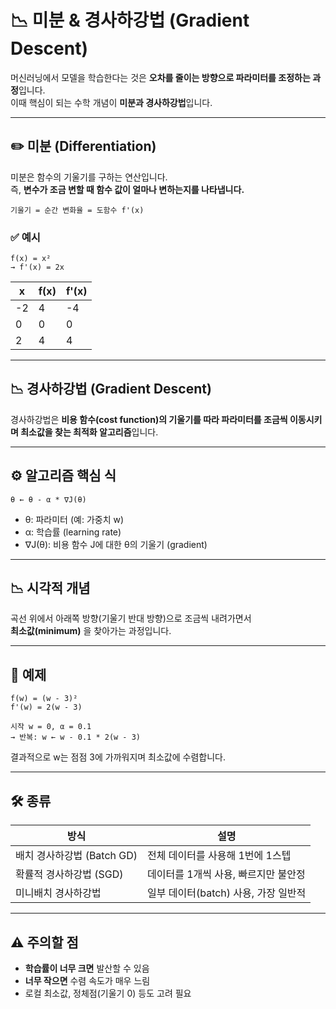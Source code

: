 # 📉 미분 & 경사하강법 (Gradient Descent)

머신러닝에서 모델을 학습한다는 것은 **오차를 줄이는 방향으로 파라미터를 조정하는 과정**입니다.  
이때 핵심이 되는 수학 개념이 **미분과 경사하강법**입니다.

---

## ✏️ 미분 (Differentiation)

미분은 함수의 기울기를 구하는 연산입니다.  
즉, **변수가 조금 변할 때 함수 값이 얼마나 변하는지를 나타냅니다.**

```plaintext
기울기 = 순간 변화율 = 도함수 f'(x)
```

### ✅ 예시

```plaintext
f(x) = x²  
→ f'(x) = 2x
```

| x | f(x) | f'(x) |
|--|------|--------|
| -2 | 4 | -4 |
| 0 | 0 |  0 |
| 2 | 4 |  4 |

---

## 📉 경사하강법 (Gradient Descent)

경사하강법은 **비용 함수(cost function)의 기울기를 따라 파라미터를 조금씩 이동시키며 최소값을 찾는 최적화 알고리즘**입니다.

---

## ⚙️ 알고리즘 핵심 식

```plaintext
θ ← θ - α * ∇J(θ)
```

- θ: 파라미터 (예: 가중치 w)
- α: 학습률 (learning rate)
- ∇J(θ): 비용 함수 J에 대한 θ의 기울기 (gradient)

---

## 📉 시각적 개념

곡선 위에서 아래쪽 방향(기울기 반대 방향)으로 조금씩 내려가면서  
**최소값(minimum)** 을 찾아가는 과정입니다.

---

## 🧪 예제

```plaintext
f(w) = (w - 3)²  
f'(w) = 2(w - 3)

시작 w = 0, α = 0.1
→ 반복: w ← w - 0.1 * 2(w - 3)
```

결과적으로 w는 점점 3에 가까워지며 최소값에 수렴합니다.

---

## 🛠️ 종류

| 방식 | 설명 |
|------|------|
| 배치 경사하강법 (Batch GD) | 전체 데이터를 사용해 1번에 1스텝 |
| 확률적 경사하강법 (SGD) | 데이터를 1개씩 사용, 빠르지만 불안정 |
| 미니배치 경사하강법 | 일부 데이터(batch) 사용, 가장 일반적 |

---

## ⚠️ 주의할 점

- **학습률이 너무 크면** 발산할 수 있음  
- **너무 작으면** 수렴 속도가 매우 느림  
- 로컬 최소값, 정체점(기울기 0) 등도 고려 필요

